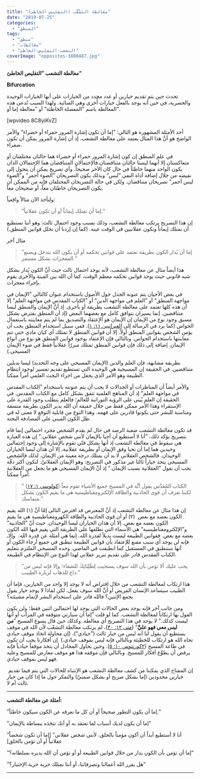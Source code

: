```yaml
---
title: "مغالطة التَشَّعُّب (التقليص الخاطئ)"
date: "2019-07-25"
categories: 
  - "المنطق"
tags: 
  - "منطق"
  - "مغالطات"
  - "التشعب-التقليص-الخاطئ"
coverImage: "opposites-3808487.jpg"
---
```


**مغالطة التشعب ”التقليص الخاطئ“**

**Bifurcation**

تحدث حين يتم تقديم خيارين أو عدد محدد من الخيارات على أنها الخيارات الوحيدة والحصرية، في حين أنه يوجد بالفعل خيارات أُخرى وهي الصائبة. ولهذا السبب تُدعى هذه المغالطة باسم ”المعضلة الخاطئة“ أو ”مغالطة إما أو“.

\[wpvideo 8C8yiKvZ\]

أحد الأمثلة المشهورة هو التالي: ”إما أن تكون إشارة المرور حمراء أو خضراء“ والأمر الواضح هو أنَّ هذا المثال يعتمد على مغالطة التشعب. إذ أن إشارة المرور يمكن أن تكون صفراء. 

في علم المنطق إن كون إشارة المرور حمراء أو خضراء هما حالتان مختلفتان أو متعاكستان إلا أنهما ليستا حالتان متناقضتان.فالإختمالان المتناقضان هما الإحتمالان الذان يكون الواحد منهما خاطئاً في حال كان الآخر صحيحاً. وأي تصريح يمكن أن يتحول إلى نقيضه من خلال إضافة أداة النفي ”ليس“ وبذلك يكون التصريحان ”الضوء أحمر“ و”الضوء ليس أحمر“ تصريحان متناقضان. ولكن في حالة التصريحان المختلفان فإنه من الممكن أن يكون التصريحان خاطئان معاً، أو صحيحان معاً.

ولنأخذ الآن مثالاً واقعياً:

> ”إما أن تمتلك إيماناً أو أن تكون عقلانياً.“

إن هذا التصريح يرتكب مغالطة التشعب، وذلك بسبب وجود احتمال ثالث: وهو أننا نستطيع أن نمتلك إيماناً ونكون عقلانيين في الوقت عينه. (كما إن إردنا أن نحلل قوانين المنطق.) 

مثال آخر

> ”إما أن يُدار الكون بطريقة تعتمد على قوانين تحكمه أو أن يكون الله يتدخل ويصنع المعجزات بشكل مستمر.“

هذا أيضاً مثال عن مغالطة التشعب، لأنه يوجد احتمال ثالث حيث أنَّ الكون يُدار بشكل شبه قانوني حيث يوجد قوانين تحكمه معظم الوقت، كما أن الله بين الفينة والأخرى يقوم بإجراء معجزات.

في بعض الأحيان يتم عنونة الجدل حول الأصول باستخدام عنوان كالتالي ”الإيمان في مواجهة المنطق“ أو ”العلم في مواجهة الدين“ أو ”الكتاب المقدس في مواجهة العلم“ إلا أن هذه كلها تعتمد على مغالطة التشعب بطريقة أو بأخرى. إذ أنَّ الإيمان والمنطق ليسا متناقضين. إنما يسيران بتوافق كامل مع بعضهما البعض (إذ أن المنطق يفترض بشكل مسبق وجود نوع من الإيمان إن الإيمان هو الإعتقاد والتصديق بما لم يتم معاينته باستعمال الحواس (كما يرد في الرسالة إلى [العبرانيين ١١: ١](https://biblia.com/books/ar-vandyke/he11.1)). ففي سبيل استخدام المنطق يجب أن يؤمن الشخص بقوانين المنطق أولاً. إلا أن قوانين المنطق لا تمتلك أي كيان مادي حتى تتم معاينتها باستخدام الحواس. وبالتالي فإن الإعتقاد بوجود قوانين المنطق هو نوع من أنواع الإيمان. إضافة إلى ذلك فإن قوانين المنطق تمتلك مبررّاً عقلانياً فقط في ضوء الإيمان المسيحي.)

بطريقة مشابهة، فإن العلم والدين (الإيمان المسيحي على وجه التحديد) ليسا بديلين متناقضين. في الحقيقة إن المسيحية هي الوحيدة التي تستطيع تقديم تفسير لوجود انتظام الطبيعة وهو الأمر الذي يجعل من اجراء البحث العلمي أمراً ممكناً. 

والأمر أيضاً أن المناظرات أو الجدالات لا يجب أن يتم عنونته باستخدام ”الكتاب المقدس في مواجهة العلم“ إذ أن المناهج العلمية تتفق بشكل كامل مع الكتاب المقدس. في الحقيقة إن العلم يُبنى على الرؤية التوراتية للعالم؛ فالعلم يتطلب وجود القدرة على الإستقراء وهذا الأمر ممكن فقط من خلال حقيقة أن الله يدير الكون بطريقة متسقة ومناسبة للبشر حتى يكونوا قادرين على فهمه. وهذا النوع من قابلية التوقع لا معنى له في ظل الكون المبني على المصادفة البحتة.

قد تكون مغالطة التشعب صعبة الرصد في حال لم يقدم الشخص مجرد احتمالين إنما قام بتصريح يؤكد ذلك، ”أنا لا أستطيع أن أحيا بالإيمان لأنني شخص عقلاني.“ إن هذه العبارة هي سقوط في مغالطة التشعب إذ أنها بشكل فنّي تقوم بالإشارة إلى وجود إحتمالين وحيدين هما إما أن نحيا وفق الإيمان أو بطريقة عقلانية، إلا أن هذان ليسا الخياران الوحيدان. فالشخص العقلاني لا بد أن يمتلك درجة معينة من الإيمان. لذلك فالشخص المسيحي يتخذ خياراً ثالثا غير مذكور في التصريح: وهو الإيمان العقلانيّ. لنكون أكثر دقّة يجب أن نقول ”العقلانية بسبب الإيمان.“ إذ أنَّ الإيمان المسيحي هو ما يجعل من العقلانية أمراً ممكناً.

> ” الكتاب المُقدَّس يقول أنَّه في المسيح جميع الأشياء تقوم معاً ([كولوسي ١: ١٧](https://biblia.com/books/ar-vandyke/col1.17)) لكننا نعرف أن قوى الجاذبية والطاقة الإلكترومغناطيسية هي ما يقيم الكون بشكل متماسك.“

إن هذا مثال عن مغالطة التشعب إذ أنَّ المعترض قد افترض التالي إمّا أنَّ (١) الله يقيم الكون بعضه مع بعض  (٢) أو أن قوى الجاذبية والطاقة الكهرومغناطيسية هي ما يقيم الكون بعضه مع بعض. إلا أن هذان الخياران ليسا الوحيدان. حيث أنّ ”الجاذبية“ و”الإلكترومغناطيسية“ هي الأسماء التي نطلقها على الطريقة التي يقيم فيها الله الكون بعضه مع بعض. فقوانين الطبيعة ليست بديلاً لقدرة الله. إنما هي أمثلة عن قدرة الله.  وإلاـ فإنه لن يوجد أي سبب مقنع للإعتقاد بأن قوانين الطبيعة تنطبق في جميع أرجاء الكون أو أنها ستنطبق في المستقبل كما انطبقت في الماضي. وحده المسيحي الملتزم بتعليم الكتاب المقدس قادر على تقديم تبرير عقلاني لهذا النوع من الإنتظام في الطبيعة.

> ”يجب عليك ألا تؤمن بأن الله سوف يستجيب لِطَلِبَاتِكَ للشفاء؛ وإلا فإنه ليس من داع للذهاب لزيارة الطبيب.“

هذا ارتكاب لمغالطة التشعب من خلال افتراض أنه لا يوجد إلا واحد من الخيارين، فإما أن الطبيب سيساعد الإنسان المريض أو أنَّ الله سوف يفعل. لكن لماذا لا يوجد خيار يقول بجمع الإثنين؟ فالله قادر على استخدام البشر لإتمام مشيئته؟

ومن جانب آخر فإنه يوجد بعض الحالات التي يوجد لها احتمالين اثنين فقط؛ ولن يكون القول بها ارتكاباً لمغالطة التشعب. كما لو قلت ”إما أن سيارتي متوقفة في المرآب أو أنها ليست كذلك.“ لا يوجد في هذا التصريح أي مغالطة. وكذلك حين قال يسوع المسيح ”**من ليس معي فهو عليَّ**“ ([متى ١٢: ٣٠](https://biblia.com/books/ar-vandyke/mt12.30))، لم يرتكب مغالطة التشعّب لأن الله في موقف يستطيع أن يقول لنا أنه ليس من خيار ثالث (”حيادي“)، (إن محاولة اتخاذ موقف حيادي تجاه الله هو ارتكاب للخطيئة وبالتالي فإنه ليس بموقف حيادي.)  إن أفكارنا يجب أن تكون في طاعة المسيح ([٢كورنثوس ١٠: ٥](https://biblia.com/books/ar-vandyke/2co10.5)). وحين يحاول المجادل أن يتخذ موقفاً حيادياً فإنه يرفض أن يطوِّع أفكار للمسيح. وبالتالي فإن موقفه هذا هو موقف معارض للمسيح وعليه فهو ليس بموقف حيادي.

 إن المفتاح الذي يمكننا من كشف مغالطة التشعب هو الإنتباه للحالات التي يتم فيما تقديم خيارين محدودين (إما بشكل صريح أو بشكل ضمنيّ) والتفكر حول ما إذا كان من خيار ثالث أم لا.

* * *

**أمثلة عن مغالطة التشعب:**

”إما أن يكون التطور صحيحاً أو أن كل ما نعرفه عن الكون سيكون خاطئاً.“

”إما أن يكون لديك أسباب لما تعتقد به أو أنك تتخذه ببساطة بالإيمان“

”أنا لا أستطيع أبداً أن أكون مؤمناً بالخلق، لأنني شخص عقلاني“ \[إما أن تكون شخصاً عقلانياً أو أن تؤمن بالخلق\]

”إما أن تؤمن بأن الكون يدار من خلال قوانين الطبيعة أو أو تؤمن أن الله يديره بسلطانه؟“

”هل يقرر الله أعمالنا وتصرفاتنا، أو أننا نمتلك حرية حرية الإختيار؟“

* * *
